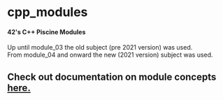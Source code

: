 # cpp_modules
#### 42's C++ Piscine Modules


Up until module_03 the old subject (pre 2021 version) was used.<br />
From module_04 and onward the new (2021 version) subject was used.<br />

## Check out documentation on module concepts [here.](https://donado.io/docs)
